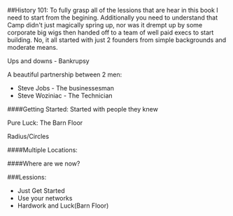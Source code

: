 ##History 101:
To fully grasp all of the lessions that are hear in this book I need to start from the begining. Additionally you need to understand that Camp didn't just magically spring up, nor was it drempt up by some corporate big wigs then handed off to a team of well paid execs to start building. No, it all started with just 2 founders from simple backgrounds and moderate means.

Ups and downs - Bankrupsy

A beautiful partnership between 2 men:
* Steve Jobs - The businessesman
* Steve Woziniac - The Technician

####Getting Started:
Started with people they knew

Pure Luck: The Barn Floor

Radius/Circles



####Multiple Locations:

####Where are we now?



###Lessions: 
* Just Get Started
* Use your networks
* Hardwork and Luck(Barn Floor)
